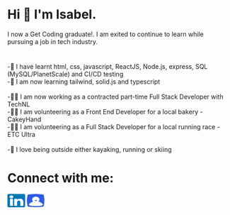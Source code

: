 # Hi 👋 I'm Isabel.
I now a Get Coding graduate!. I am exited to continue to learn while pursuing a job in tech industry.
# 
-🌱  I have learnt html, css, javascript, ReactJS, Node.js, express, SQL (MySQL/PlanetScale) and CI/CD testing\
-🌱  I am now learning tailwind, solid.js and typescript\
\
-🧑‍💻  I am now working as a contracted part-time Full Stack Developer with TechNL\
-🧑‍💻  I am volunteering as a Front End Developer for a local bakery - CakeyHand\
-🧑‍💻  I am volunteering as a Full Stack Developer for a local running race - ETC Ultra\
\
-💞️  I love being outside either kayaking, running or skiing
# Connect with me:
<a href="https://linkedin.com/in/isabel-mcilroy-851072240" target="_blank"><img src="images/linkedin-svgrepo-com.svg" alt="Isabel McIlroy Linkedin" height="30" width="40" /></a>
<a href="https://isabel-mcilroy-3b672f.webflow.io/" target="_blank"><img src="images/profile-svgrepo-com.svg" alt="Isabel McIlroy Portfolio" height="30" width="40" /></a>
